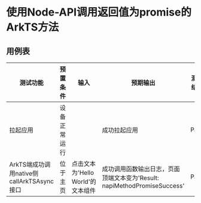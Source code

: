 # 使用Node-API调用返回值为promise的ArkTS方法

## 用例表

| 测试功能                                  | 预置条件     | 输入                              | 预期输出                                                                 | 测试结果 |
| ----------------------------------------- | ------------ | --------------------------------- | ------------------------------------------------------------------------ | -------- |
| 拉起应用                                  | 设备正常运行 |                                   | 成功拉起应用                                                             | Pass     |
| ArkTS端成功调用native侧callArkTSAsync接口 | 位于主页     | 点击文本为'Hello World'的文本组件 | 成功调用函数输出日志，页面顶端文本变为'Result: napiMethodPromiseSuccess' | Pass     |
